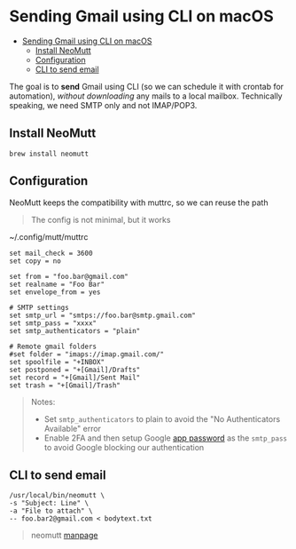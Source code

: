 # Sending Gmail using CLI on macOS

- [Sending Gmail using CLI on macOS](#sending-gmail-using-cli-on-macos)
  - [Install NeoMutt](#install-neomutt)
  - [Configuration](#configuration)
  - [CLI to send email](#cli-to-send-email)

The goal is to **send** Gmail using CLI (so we can schedule it with crontab for automation), *without downloading* any mails to a local mailbox. Technically speaking, we need SMTP only and not IMAP/POP3.

## Install NeoMutt

```
brew install neomutt
```

## Configuration

NeoMutt keeps the compatibility with muttrc, so we can reuse the path

> The config is not minimal, but it works

~/.config/mutt/muttrc
```
set mail_check = 3600
set copy = no

set from = "foo.bar@gmail.com"
set realname = "Foo Bar"
set envelope_from = yes

# SMTP settings
set smtp_url = "smtps://foo.bar@smtp.gmail.com"
set smtp_pass = "xxxx"
set smtp_authenticators = "plain"

# Remote gmail folders
#set folder = "imaps://imap.gmail.com/"
set spoolfile = "+INBOX"
set postponed = "+[Gmail]/Drafts"
set record = "+[Gmail]/Sent Mail"
set trash = "+[Gmail]/Trash"
```

> Notes:
> * Set `smtp_authenticators` to plain to avoid the "No Authenticators Available" error
> * Enable 2FA and then setup Google [app password](https://support.google.com/accounts/answer/185833?hl=en) as the `smtp_pass` to avoid Google blocking our authentication

## CLI to send email

```
/usr/local/bin/neomutt \
-s "Subject: Line" \
-a "File to attach" \
-- foo.bar2@gmail.com < bodytext.txt
```

> neomutt [manpage](https://neomutt.org/man/neomutt)